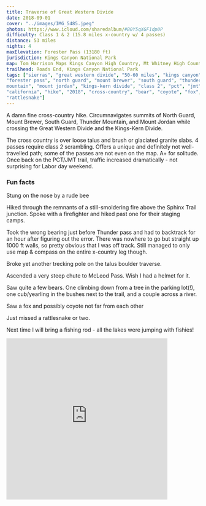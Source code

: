 ```yaml
---
title: Traverse of Great Western Divide
date: 2018-09-01
cover: "../images/IMG_5485.jpeg"
photos: https://www.icloud.com/sharedalbum/#B0Y5qXGF1dp0P
difficulty: Class 1 & 2 (15.8 miles x-country w/ 4 passes)
distance: 53 miles
nights: 4
maxElevation: Forester Pass (13180 ft)
jurisdiction: Kings Canyon National Park
map: Tom Harrison Maps Kings Canyon High Country, Mt Whitney High Country
trailhead: Roads End, Kings Canyon National Park
tags: ["sierras", "great western divide", "50-60 miles", "kings canyon",
"forester pass", "north guard", "mount brewer", "south guard", "thunder
mountain", "mount jordan", "kings-kern divide", "class 2", "pct", "jmt",
"california", "hike", "2018", "cross-country", "bear", "coyote", "fox",
"rattlesnake"]
---
```


  A damn fine cross-country hike.  Circumnavigates summits of North Guard,
  Mount Brewer, South Guard, Thunder Mountain, and Mount Jordan while crossing
  the Great Western Divide and the Kings-Kern Divide.

  The cross country is over loose talus and brush or glaciated granite slabs.
  4 passes require class 2 scrambling.  Offers a unique and definitely not well-travelled path;
  some of the passes are not even on the map.  A+ for solitude.  Once back on
  the PCT/JMT trail, traffic increased dramatically - not surprising for
  Labor day weekend.

  ### Fun facts

  Stung on the nose by a rude bee

  Hiked through the remnants of a still-smoldering fire above the Sphinx
  Trail junction.  Spoke with a firefighter and hiked past one for their
  staging camps.

  Took the wrong bearing just before Thunder pass and had to backtrack for an
  hour after figuring out the error.  There was nowhere to go but straight up
  1000 ft walls, so pretty obvious that I was off track.  Still managed to only
  use map & compass on the entire x-country leg though.

  Broke yet another trecking pole on the talus boulder traverse.

  Ascended a very steep chute to McLeod Pass.  Wish I had a helmet for it.

  Saw quite a few bears.  One climbing down from a tree in the parking lot(!), one
  cub/yearling in the bushes next to the trail, and a couple across a river.

  Saw a fox and possibly coyote not far from each other

  Just missed a rattlesnake or two.

  Next time I will bring a fishing rod - all the lakes were jumping with
  fishies!

<iframe
src='https://www.gaiagps.com/public/wqhkAwvJ4Xc5M3niE9M5FZTO?embed=True'
style='border:none; overflow-y: hidden; background-color:white; min-width:
320px; max-width:420px; width:100%; height: 420px;' scrolling='no'
seamless='seamless'></iframe>
